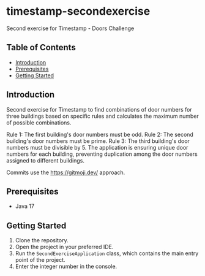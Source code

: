 # timestamp-secondexercise
Second exercise for Timestamp - Doors Challenge

## Table of Contents
- [Introduction](#introduction)
- [Prerequisites](#prerequisites)
- [Getting Started](#getting-started)

## Introduction

Second exercise for Timestamp to find combinations of door numbers for three buildings based on specific rules and calculates the maximum number of possible combinations.

Rule 1: The first building's door numbers must be odd.
Rule 2: The second building's door numbers must be prime.
Rule 3: The third building's door numbers must be divisible by 5.
The application is ensuring unique door numbers for each building, preventing duplication among the door numbers assigned to different buildings.

Commits use the https://gitmoji.dev/ approach.

## Prerequisites

- Java 17

## Getting Started

1. Clone the repository.
2. Open the project in your preferred IDE.
3. Run the `SecondExerciseApplication` class, which contains the main entry point of the project.
4. Enter the integer number in the console.
